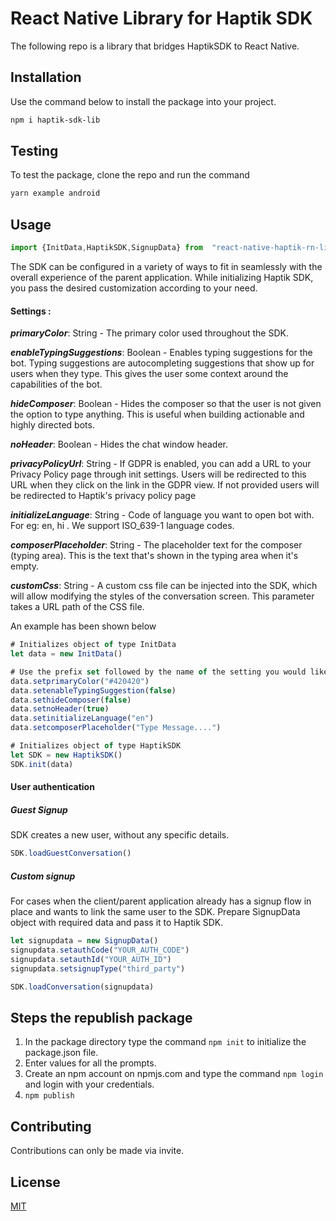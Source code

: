 # React Native Library for Haptik SDK

The following repo is a library that bridges HaptikSDK to React Native.

## Installation

Use the command below to install the package into your project.

```bash
npm i haptik-sdk-lib
```
## Testing

To test the package, clone the repo and run the command

```bash
yarn example android
```

## Usage

```js
import {InitData,HaptikSDK,SignupData} from  "react-native-haptik-rn-lib"
```

The SDK can be configured in a variety of ways to fit in seamlessly with the overall experience of the parent application. While initializing Haptik SDK, you pass the desired customization according to your need.

#### Settings :

***primaryColor***: String - The primary color used throughout the SDK.

***enableTypingSuggestions***: Boolean - Enables typing suggestions for the bot. Typing suggestions are autocompleting suggestions that show up for users when they type. This gives the user some context around the capabilities of the bot.

***hideComposer***: Boolean - Hides the composer so that the user is not given the option to type anything. This is useful when building actionable and highly directed bots.

***noHeader***: Boolean - Hides the chat window header.

***privacyPolicyUrl***: String - If GDPR is enabled, you can add a URL to your Privacy Policy page through init settings. Users will be redirected to this URL when they click on the link in the GDPR view. If not provided users will be redirected to Haptik's privacy policy page

***initializeLanguage***: String - Code of language you want to open bot with. For eg: en, hi . We support ISO_639-1 language codes.

***composerPlaceholder***: String - The placeholder text for the composer (typing area). This is the text that's shown in the typing area when it's empty.

***customCss***: String - A custom css file can be injected into the SDK, which will allow modifying the styles of the conversation screen. This parameter takes a URL path of the CSS file.

An example has been shown below

```js
# Initializes object of type InitData
let data = new InitData()

# Use the prefix set followed by the name of the setting you would like to change 
data.setprimaryColor("#420420")
data.setenableTypingSuggestion(false)
data.sethideComposer(false)
data.setnoHeader(true)
data.setinitializeLanguage("en")
data.setcomposerPlaceholder("Type Message....")

# Initializes object of type HaptikSDK
let SDK = new HaptikSDK()
SDK.init(data)
```

#### User authentication

##### Guest Signup

SDK creates a new user, without any specific details.

```js
SDK.loadGuestConversation()
```

##### Custom signup

For cases when the client/parent application already has a signup flow in place and wants to link the same user to the SDK. Prepare SignupData object with required data and pass it to Haptik SDK.

```js
let signupdata = new SignupData()
signupdata.setauthCode("YOUR_AUTH_CODE")
signupdata.setauthId("YOUR_AUTH_ID")
signupdata.setsignupType("third_party")

SDK.loadConversation(signupdata)
```


## Steps the republish package
1) In the package directory type the command `npm init` to initialize the package.json file.
2) Enter values for all the prompts.
3) Create an npm account on npmjs.com and type the command `npm login` and login with your credentials.
4) `npm publish`

## Contributing

Contributions can only be made via invite.

## License

[MIT](https://choosealicense.com/licenses/mit/)

